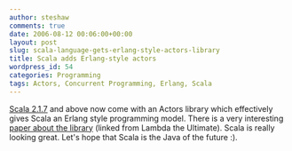```yaml
---
author: steshaw
comments: true
date: 2006-08-12 00:06:00+00:00
layout: post
slug: scala-language-gets-erlang-style-actors-library
title: Scala adds Erlang-style actors
wordpress_id: 54
categories: Programming
tags: Actors, Concurrent Programming, Erlang, Scala
---
```


[Scala 2.1.7](http://scala.epfl.ch/downloads/changes.html) and above now come with an Actors library which effectively gives Scala an Erlang style programming model. There is a very interesting [paper about the library](http://lambda-the-ultimate.org/node/1615) (linked from Lambda the Ultimate). Scala is really looking great. Let's hope that Scala is the Java of the future :).
